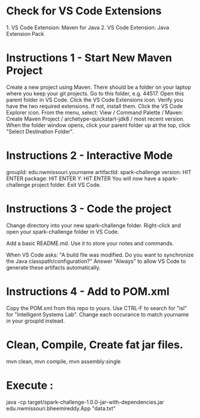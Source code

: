 <h1>Check for VS Code Extensions</h1>
1. VS Code Extension: Maven for Java
2. VS Code Extension: Java Extension Pack
<h1>Instructions 1 - Start New Maven Project</h1>
Create a new project using Maven.
There should be a folder on your laptop where you keep your git projects. Go to this folder, e.g. 44517.
Open this parent folder in VS Code.
Click the VS Code Extensions icon. Verify you have the two required extensions. If not, install them.
Click the VS Code Explorer icon. From the menu, select:
View / Command Palette / Maven: Create Maven Project / archetype-quickstart-jdk8 / most recent version.
When the folder window opens, click your parent folder up at the top, click "Select Destination Folder".
<h1>Instructions 2 - Interactive Mode</h1>
groupId: edu.nwmissouri.yourname
artifactId: spark-challenge
version: HIT ENTER
package: HIT ENTER
Y: HIT ENTER
You will now have a spark-challenge project folder. Exit VS Code.

<h1>Instructions 3 - Code the project</h1>
Change directory into your new spark-challenge folder. Right-click and open your spark-challenge folder in VS Code.

Add a basic README.md. Use it to store your notes and commands.

When VS Code asks: "A build file was modified. Do you want to synchronize the Java classpath/configuration?" Answer "Always" to allow VS Code to generate these artifacts automatically.

<h1>Instructions 4 - Add to POM.xml</h1>
Copy the POM.xml from this repo to yours. Use CTRL-F to search for "isl" for "Intelligent Systems Lab". Change each occurance to match yourname in your groupId instead.
<h1> Clean, Compile, Create fat jar files.</h1>
mvn clean, 
mvn compile, 
mvn assembly:single
<h1>Execute :</h1>
java -cp target/spark-challenge-1.0.0-jar-with-dependencies.jar edu.nwmissouri.bheemireddy.App "data.txt"
